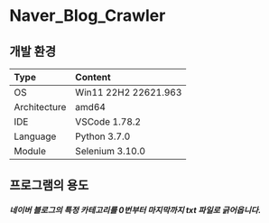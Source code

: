 # Naver_Blog_Crawler

## 개발 환경
| Type | Content |
|:---|:---|
| OS | Win11 22H2 22621.963 |
| Architecture | amd64 |
| IDE | VSCode 1.78.2 |
| Language | Python 3.7.0 |
| Module | Selenium 3.10.0 |


## 프로그램의 용도
##### 네이버 블로그의 특정 카테고리를 0번부터 마지막까지 txt 파일로 긁어옵니다.
